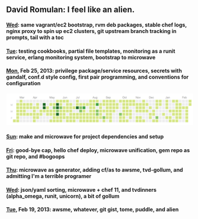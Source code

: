 ## David Romulan: I feel like an alien.

#### [Wed][20130227]: same vagrant/ec2 bootstrap, rvm deb packages, stable chef logs, nginx proxy to spin up ec2 clusters, git upstream branch tracking in prompts, tail with a toc 

#### [Tue][20130226]: testing cookbooks, partial file templates, monitoring as a runit service, erlang monitoring system, bootstrap to microwave

#### [Mon][20130225], Feb 25, 2013: privilege package/service resources, secrets with gandalf, conf.d style config, first pair programming, and conventions for configuration

![GitHub Contributions][ghcontrib]

#### [Sun][20130224]: make and microwave for project dependencies and setup

#### [Fri][20130222]: good-bye cap, hello chef deploy, microwave unification, gem repo as git repo, and #bogoops

#### [Thu][20130221]: microwave as generator, adding cf/as to awsme, tvd-gollum, and admitting I'm a terrible programer

#### [Wed][20130220]: json/yaml sorting, microwave + chef 11, and tvdinners (alpha_omega, runit, unicorn), a bit of gollum

#### [Tue][20130219], Feb 19, 2013: awsme, whatever, git gist, tome, puddle, and alien

[20130227]: articles/20130227.html
[20130226]: articles/20130226.html
[20130225]: articles/20130225.html
[20130224]: articles/20130224.html
[20130222]: articles/20130222.html
[20130221]: articles/20130221.html
[20130220]: articles/20130220.html
[20130219]: articles/20130219.html
[ghcontrib]: img/contrib.png
